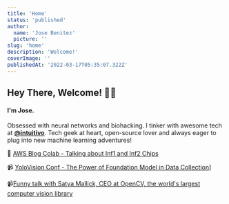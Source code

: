 ```yaml
---
title: 'Home'
status: 'published'
author:
  name: 'Jose Benitez'
  picture: ''
slug: 'home'
description: 'Welcome!'
coverImage: ''
publishedAt: '2022-03-17T05:35:07.322Z'
---
```


## Hey There, Welcome! 👋🏼

#### I'm Jose.

Obsessed with neural networks and biohacking. I tinker with awesome tech at [**@intuitivo**](https://www.intuitivo.com/). Tech geek at heart, open-source lover and always eager to plug into new machine learning adventures!

📝 [AWS Blog Colab - Talking about Inf1 and Inf2 Chips](https://aws.amazon.com/blogs/machine-learning/intuitivo-achieves-higher-throughput-while-saving-on-ai-ml-costs-using-aws-inferentia-and-pytorch/)

📹 [YoloVision Conf - The Power of Foundation Model in Data Collection](https://www.youtube.com/live/xWZ9mW7Z4Tc?si=e9eTO6KDl4xBdAHA&amp;t=21551)\]

📹[Funny talk with Satya Mallick, CEO at OpenCV, the world's largest computer vision library](https://www.youtube.com/watch?v=IXhUOPBqyz4)  